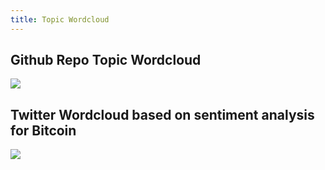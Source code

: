 ```yaml
---
title: Topic Wordcloud
---
```


## Github Repo Topic Wordcloud

<img src="{{'/assets/images/topic-wordcloud.png' | relative_url}}" />

## Twitter Wordcloud based on sentiment analysis for Bitcoin

<img src="{{'/assets/images/twitter_wordcloud.png' | relative_url}}" />
